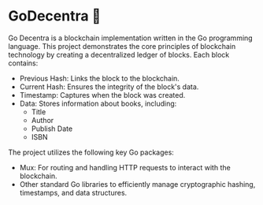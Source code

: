 # GoDecentra 🚀

Go Decentra is a blockchain implementation written in the Go programming language. This project demonstrates the core principles of blockchain technology by creating a decentralized ledger of blocks. Each block contains:  

- Previous Hash: Links the block to the blockchain.  
- Current Hash: Ensures the integrity of the block's data.  
- Timestamp: Captures when the block was created.  
- Data: Stores information about books, including:  
  - Title  
  - Author  
  - Publish Date  
  - ISBN  

The project utilizes the following key Go packages:  
- Mux: For routing and handling HTTP requests to interact with the blockchain.  
- Other standard Go libraries to efficiently manage cryptographic hashing, timestamps, and data structures.  



